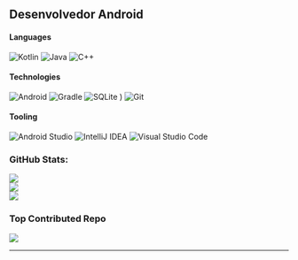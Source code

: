 Desenvolvedor Android
---

#### Languages
![Kotlin](https://img.shields.io/badge/kotlin-%237F52FF.svg?style=for-the-badge&logo=kotlin&logoColor=white) ![Java](https://img.shields.io/badge/java-%23ED8B00.svg?style=for-the-badge&logo=openjdk&logoColor=white) ![C++](https://img.shields.io/badge/c++-%2300599C.svg?style=for-the-badge&logo=c%2B%2B&logoColor=white) 

#### Technologies
![Android](https://img.shields.io/badge/Android-3DDC84?style=for-the-badge&logo=android&logoColor=white) ![Gradle](https://img.shields.io/badge/Gradle-02303A.svg?style=for-the-badge&logo=Gradle&logoColor=white)  ![SQLite](https://img.shields.io/badge/sqlite-%2307405e.svg?style=for-the-badge&logo=sqlite&logoColor=white) ) ![Git](https://img.shields.io/badge/git-%23F05033.svg?style=for-the-badge&logo=git&logoColor=white)

#### Tooling  
![Android Studio](https://img.shields.io/badge/Android%20Studio-3DDC84.svg?style=for-the-badge&logo=android-studio&logoColor=white) ![IntelliJ IDEA](https://img.shields.io/badge/IntelliJIDEA-000000.svg?style=for-the-badge&logo=intellij-idea&logoColor=white) ![Visual Studio Code](https://img.shields.io/badge/Visual%20Studio%20Code-0078d7.svg?style=for-the-badge&logo=visual-studio-code&logoColor=white) 


### GitHub Stats:
![](https://github-readme-stats.vercel.app/api?username=Ruan625Br&theme=gotham&hide_border=true&include_all_commits=true&count_private=false)<br/>
![](https://github-readme-streak-stats.herokuapp.com/?user=Ruan625Br&theme=gotham&hide_border=true)<br/>
![](https://github-readme-stats.vercel.app/api/top-langs/?username=Ruan625Br&theme=gotham&hide_border=true&include_all_commits=true&count_private=false&layout=compact)

### Top Contributed Repo
![](https://github-contributor-stats.vercel.app/api?username=Ruan625Br&limit=5&theme=tokyonight&combine_all_yearly_contributions=true)


---
